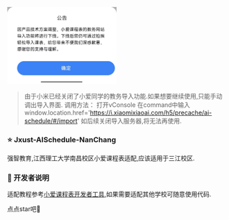 <img src="Screenshot\announcement.jpg" title="公告" width="50%"/> </b>
> 由于小米已经关闭了小爱同学的教务导入功能.如果想要继续使用,只能手动调出导入界面.
> 调用方法：
> 打开vConsole 在command中输入window.location.href='https://i.xiaomixiaoai.com/h5/precache/ai-schedule/#/import'
> 如后续关闭导入服务器,将无法再使用.

### ⭐ Jxust-AISchedule-NanChang

强智教育,江西理工大学南昌校区小爱课程表适配,应该适用于三江校区.

### 💬 开发者说明

适配教程参考[小爱课程表开发者工具](https://open-schedule-prod.ai.xiaomi.com/docs/#/help/),如果需要适配其他学校可随意使用代码.

点点star吧🥺

